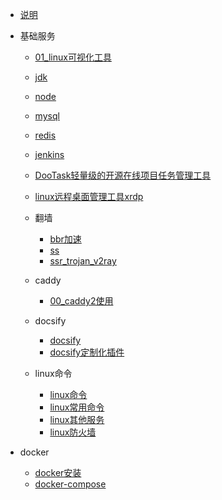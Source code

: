 - [说明](linux/README.md)
- 基础服务
  - [01_linux可视化工具](linux/服务/01linux可视化工具.md)
  - [jdk](linux/服务/jdk.md)
  - [node](linux/服务/node.md)
  - [mysql](linux/服务/mysql.md)
  - [redis](linux/服务/redis.md)
  - [jenkins](linux/服务/Jenkins.md) 
  - [DooTask轻量级的开源在线项目任务管理工具](linux/服务/在线项目任务管理工具.md)
  - [linux远程桌面管理工具xrdp](linux/服务/xrdp.md)
  
  - 翻墙
    - [bbr加速](linux/服务/翻墙/bbr.md)
    - [ss](linux/服务/翻墙/ss.md)
    - [ssr_trojan_v2ray](linux/服务/翻墙/ssr_trojan_v2ray.md)
  - caddy
    - [00_caddy2使用](linux/服务/caddy/00caddy2使用.md)

  - docsify
    - [docsify](linux/服务/docsify.md)
    - [docsify定制化插件](linux/服务/定制化插件.md)
  - linux命令
    - [linux命令](linux/常用的命令.md)
    - [linux常用命令](linux/linux.md)
    - [linux其他服务](linux/常用的功能.md)
    - [linux防火墙](linux/linux_firewall.md)

- docker
  - [docker安装](linux/docker/docker安装.md)
  - [docker-compose](linux/docker/docker-compose.md)


